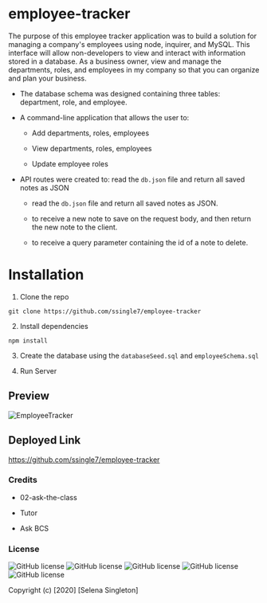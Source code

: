 # employee-tracker

The purpose of this employee tracker application was to build a solution for managing a company's employees using node, inquirer, and MySQL. This interface will allow non-developers to view and interact with information stored in a database. As a business owner, view and manage the departments, roles, and employees in my company so that you can organize and plan your business.

* The database schema was designed containing three tables: department, role, and employee.

* A command-line application that allows the user to:

  * Add departments, roles, employees

  * View departments, roles, employees

  * Update employee roles

* API routes were created to: read the `db.json` file and return all saved notes as JSON 

  * read the `db.json` file and return all saved notes as JSON.

  * to receive a new note to save on the request body, and then return the new note to the client.

  * to receive a query parameter containing the id of a note to delete. 
  

 # Installation

1. Clone the repo 

  `git clone https://github.com/ssingle7/employee-tracker`

2. Install dependencies 

  `npm install`

3. Create the database using the `databaseSeed.sql` and `employeeSchema.sql` 

4. Run Server 

## Preview 

![EmployeeTracker](./employee-Tracker.gif)

## Deployed Link

https://github.com/ssingle7/employee-tracker

### Credits

* 02-ask-the-class

* Tutor

* Ask BCS 

### License 

![GitHub license](https://img.shields.io/badge/license-MIT-blue.svg)
![GitHub license](https://img.shields.io/badge/Javascript-yellow)
![GitHub license](https://img.shields.io/badge/-node.js-green)
![GitHub license](https://img.shields.io/badge/-inquirer-red)
![GitHub license](https://img.shields.io/badge/mySQL-blue)

Copyright (c) [2020] [Selena Singleton]
